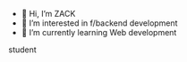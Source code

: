 - 👋 Hi, I’m ZACK
- 👀 I’m interested in f/backend development 
- 🌱 I’m currently learning Web development 

student


